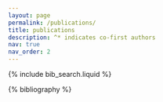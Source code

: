 ```yaml
---
layout: page
permalink: /publications/
title: publications
description: ^* indicates co-first authors 
nav: true
nav_order: 2
---
```


<!-- _pages/publications.md -->

<!-- Bibsearch Feature -->

{% include bib_search.liquid %}

<div class="publications">

{% bibliography %}

</div>

